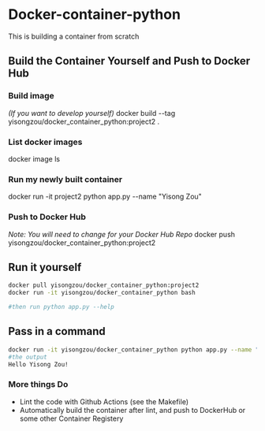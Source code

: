 # Docker-container-python
This is building a container from scratch

## Build the Container Yourself and Push to Docker Hub

### Build image
*(If you want to develop yourself)* 
docker build --tag yisongzou/docker_container_python:project2 .

### List docker images
docker image ls

### Run my newly built container

docker run -it project2 python app.py --name "Yisong Zou"

### Push to Docker Hub

*Note:  You will need to change for your Docker Hub Repo*
 docker push yisongzou/docker_container_python:project2

## Run it yourself

```bash
docker pull yisongzou/docker_container_python:project2
docker run -it yisongzou/docker_container_python bash 

#then run python app.py --help
```

## Pass in a command

```bash
docker run -it yisongzou/docker_container_python python app.py --name "Yisong Zou"
#the output
Hello Yisong Zou!
```

### More things Do

* Lint the code with Github Actions (see the Makefile)
* Automatically build the container after lint, and push to DockerHub or some other Container Registery



